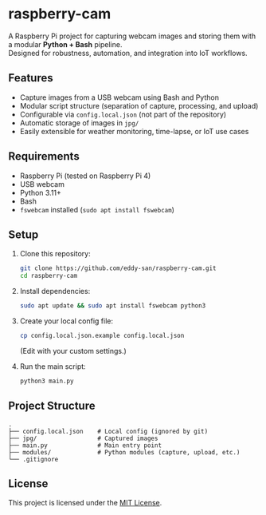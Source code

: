 # raspberry-cam

A Raspberry Pi project for capturing webcam images and storing them with a modular **Python + Bash** pipeline.  
Designed for robustness, automation, and integration into IoT workflows.

## Features
- Capture images from a USB webcam using Bash and Python  
- Modular script structure (separation of capture, processing, and upload)  
- Configurable via `config.local.json` (not part of the repository)  
- Automatic storage of images in `jpg/`  
- Easily extensible for weather monitoring, time-lapse, or IoT use cases  

## Requirements
- Raspberry Pi (tested on Raspberry Pi 4)  
- USB webcam  
- Python 3.11+  
- Bash  
- `fswebcam` installed (`sudo apt install fswebcam`)  

## Setup
1. Clone this repository:
   ```bash
   git clone https://github.com/eddy-san/raspberry-cam.git
   cd raspberry-cam
   ```
2. Install dependencies:
   ```bash
   sudo apt update && sudo apt install fswebcam python3
   ```
3. Create your local config file:
   ```bash
   cp config.local.json.example config.local.json
   ```
   (Edit with your custom settings.)

4. Run the main script:
   ```bash
   python3 main.py
   ```

## Project Structure
```
.
├── config.local.json    # Local config (ignored by git)
├── jpg/                 # Captured images
├── main.py              # Main entry point
├── modules/             # Python modules (capture, upload, etc.)
└── .gitignore
```

## License
This project is licensed under the [MIT License](LICENSE).
